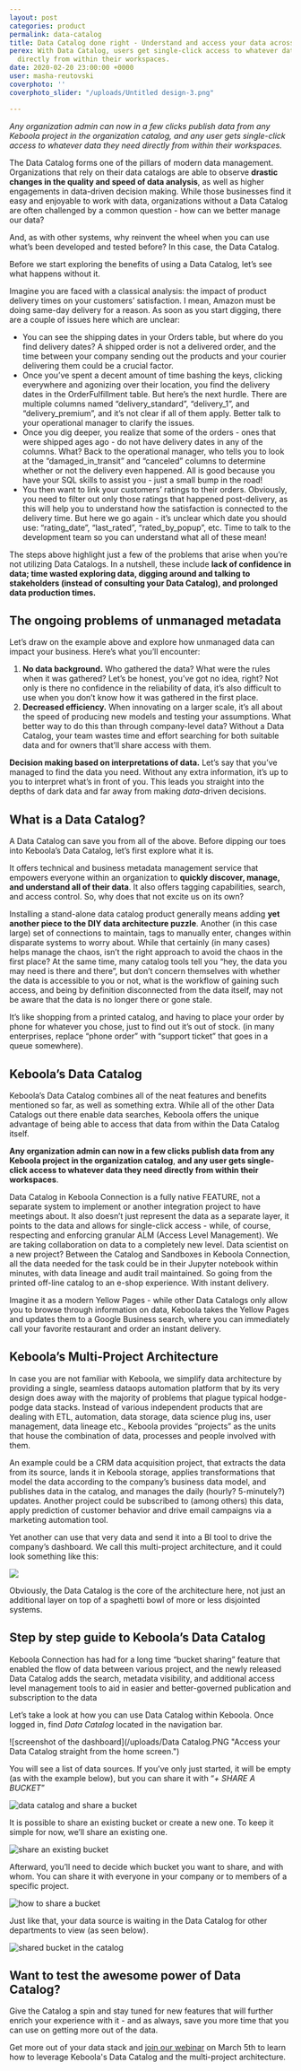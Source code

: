 ```yaml
---
layout: post
categories: product
permalink: data-catalog
title: Data Catalog done right - Understand and access your data across departments
perex: With Data Catalog, users get single-click access to whatever data they need
  directly from within their workspaces.
date: 2020-02-20 23:00:00 +0000
user: masha-reutovski
coverphoto: ''
coverphoto_slider: "/uploads/Untitled design-3.png"

---
```

_Any organization admin can now in a few clicks publish data from any Keboola project in the organization catalog, and any user gets single-click access to whatever data they need directly from within their workspaces._

The Data Catalog forms one of the pillars of modern data management. Organizations that rely on their data catalogs are able to observe **drastic changes in the quality and speed of data analysis**, as well as higher engagements in data-driven decision making. While those businesses find it easy and enjoyable to work with data, organizations without a Data Catalog are often challenged by a common question - how can we better manage our data?

And, as with other systems, why reinvent the wheel when you can use what’s been developed and tested before? In this case, the Data Catalog.

Before we start exploring the benefits of using a Data Catalog, let’s see what happens without it.

Imagine you are faced with a classical analysis: the impact of product delivery times on your customers’ satisfaction. I mean, Amazon must be doing same-day delivery for a reason. As soon as you start digging, there are a couple of issues here which are unclear:

* You can see the shipping dates in your Orders table, but where do you find delivery dates? A shipped order is not a delivered order, and the time between your company sending out the products and your courier delivering them could be a crucial factor.
* Once you’ve spent a decent amount of time bashing the keys, clicking everywhere and agonizing over their location, you find the delivery dates in the OrderFulfillment table. But here’s the next hurdle. There are multiple columns named “delivery_standard”, “delivery_1”, and “delivery_premium”, and it’s not clear if all of them apply. Better talk to your operational manager to clarify the issues.
* Once you dig deeper, you realize that some of the orders - ones that were shipped ages ago - do not have delivery dates in any of the columns. What? Back to the operational manager, who tells you to look at the “damaged_in_transit” and “canceled” columns to determine whether or not the delivery even happened. All is good because you have your SQL skills to assist you - just a small bump in the road!
* You then want to link your customers’ ratings to their orders. Obviously, you need to filter out only those ratings that happened post-delivery, as this will help you to understand how the satisfaction is connected to the delivery time. But here we go again - it’s unclear which date you should use: “rating_date”, “last_rated”, “rated_by_popup”, etc. Time to talk to the development team so you can understand what all of these mean!

The steps above highlight just a few of the problems that arise when you’re not utilizing Data Catalogs. In a nutshell, these include **lack of confidence in data; time wasted exploring data, digging around and talking to stakeholders (instead of consulting your Data Catalog), and prolonged data production times.**

## The ongoing problems of unmanaged metadata

Let’s draw on the example above and explore how unmanaged data can impact your business. Here’s what you’ll encounter:

1. **No data background.** Who gathered the data? What were the rules when it was gathered? Let’s be honest, you’ve got no idea, right? Not only is there no confidence in the reliability of data, it’s also difficult to use when you don’t know how it was gathered in the first place.
2. **Decreased efficiency.** When innovating on a larger scale, it’s all about the speed of producing new models and testing your assumptions. What better way to do this than through company-level data? Without a Data Catalog, your team wastes time and effort searching for both suitable data and for owners that’ll share access with them.

**Decision making based on interpretations of data.** Let’s say that you’ve managed to find the data you need. Without any extra information, it’s up to you to interpret what’s in front of you. This leads you straight into the depths of dark data and far away from making _data_-driven decisions.

## What is a Data Catalog?

A Data Catalog can save you from all of the above. Before dipping our toes into Keboola’s Data Catalog, let’s first explore what it is.

It offers technical and business metadata management service that empowers everyone within an organization to **quickly discover, manage, and understand all of their data**. It also offers tagging capabilities, search, and access control. So, why does that not excite us on its own?

Installing a stand-alone data catalog product generally means adding **yet another piece to the DIY data architecture puzzle**. Another (in this case large) set of connections to maintain, tags to manually enter, changes within disparate systems to worry about. While that certainly (in many cases) helps manage the chaos, isn’t the right approach to avoid the chaos in the first place? At the same time, many catalog tools tell you “hey, the data you may need is there and there”, but don’t concern themselves with whether the data is accessible to you or not, what is the workflow of gaining such access, and being by definition disconnected from the data itself, may not be aware that the data is no longer there or gone stale.

It’s like shopping from a printed catalog, and having to place your order by phone for whatever you chose, just to find out it’s out of stock. (in many enterprises, replace “phone order” with “support ticket” that goes in a queue somewhere).

## Keboola’s Data Catalog

Keboola’s Data Catalog combines all of the neat features and benefits mentioned so far, as well as something extra. While all of the other Data Catalogs out there enable data searches, Keboola offers the unique advantage of being able to access that data from within the Data Catalog itself.

**Any organization admin can now in a few clicks publish data from any Keboola project in the organization catalog**, **and any user gets single-click access to whatever data they need directly from within their workspaces**.

Data Catalog in Keboola Connection is a fully native FEATURE, not a separate system to implement or another integration project to have meetings about. It also doesn’t just represent the data as a separate layer, it points to the data and allows for single-click access - while, of course, respecting and enforcing granular ALM (Access Level Management). We are taking collaboration on data to a completely new level. Data scientist on a new project? Between the Catalog and Sandboxes in Keboola Connection, all the data needed for the task could be in their Jupyter notebook within minutes, with data lineage and audit trail maintained. So going from the printed off-line catalog to an e-shop experience. With instant delivery.

Imagine it as a modern Yellow Pages - while other Data Catalogs only allow you to browse through information on data, Keboola takes the Yellow Pages and updates them to a Google Business search, where you can immediately call your favorite restaurant and order an instant delivery.

## Keboola’s Multi-Project Architecture

In case you are not familiar with Keboola, we simplify data architecture by providing a single, seamless dataops automation platform that by its very design does away with the majority of problems that plague typical hodge-podge data stacks. Instead of various independent products that are dealing with ETL, automation, data storage, data science plug ins, user management, data lineage etc., Keboola provides “projects” as the units that house the combination of data, processes and people involved with them.

An example could be a CRM data acquisition project, that extracts the data from its source, lands it in Keboola storage, applies transformations that model the data according to the company’s business data model, and publishes data in the catalog, and manages the daily (hourly? 5-minutely?) updates. Another project could be subscribed to (among others) this data, apply prediction of customer behavior and drive email campaigns via a marketing automation tool.

Yet another can use that very data and send it into a BI tool to drive the company’s dashboard. We call this multi-project architecture, and it could look something like this:

![](/uploads/datacat4.PNG)

Obviously, the Data Catalog is the core of the architecture here, not just an additional layer on top of a spaghetti bowl of more or less disjointed systems.

## Step by step guide to Keboola’s Data Catalog

Keboola Connection has had for a long time “bucket sharing” feature that enabled the flow of data between various project, and the newly released Data Catalog adds the search, metadata visibility, and additional access level management tools to aid in easier and better-governed publication and subscription to the data

Let’s take a look at how you can use Data Catalog within Keboola. Once logged in, find _Data Catalog_ located in the navigation bar.

![screenshot of the dashboard](/uploads/Data Catalog.PNG "Access your Data Catalog straight from the home screen.")

You will see a list of data sources. If you’ve only just started, it will be empty (as with the example below), but you can share it with “_+ SHARE A BUCKET_”

![data catalog and share a bucket](/uploads/datacat2-2.PNG)

It is possible to share an existing bucket or create a new one. To keep it simple for now, we’ll share an existing one.

![share an existing bucket](/uploads/datacat5.png)

Afterward, you’ll need to decide which bucket you want to share, and with whom. You can share it with everyone in your company or to members of a specific project.

![how to share a bucket](/uploads/datacat6.png)

Just like that, your data source is waiting in the Data Catalog for other departments to view (as seen below).

![shared bucket in the catalog](/uploads/datacat3.PNG)

## Want to test the awesome power of Data Catalog?

Give the Catalog a spin and stay tuned for new features that will further enrich your experience with it - and as always, save you more time that you can use on getting more out of the data.

Get more out of your data stack and [join our webinar](https://keboola.zoom.us/webinar/register/8015822509114/WN_g5oufSZCTTmhWseGqHDyPA) on March 5th to learn how to leverage Keboola's Data Catalog and the multi-project architecture.